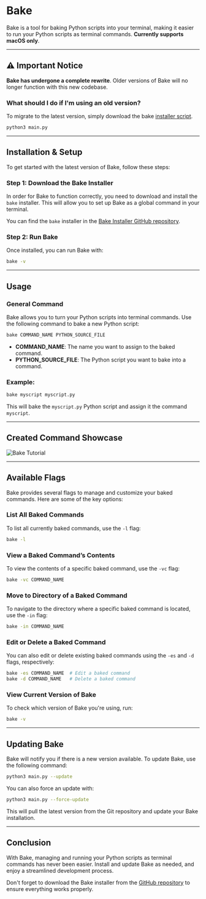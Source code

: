 # Bake

Bake is a tool for baking Python scripts into your terminal, making it easier to run your Python scripts as terminal commands. **Currently supports macOS only**.

---

## ⚠️ Important Notice

**Bake has undergone a complete rewrite**. Older versions of Bake will no longer function with this new codebase.

### What should I do if I'm using an old version?

To migrate to the latest version, simply download the bake [installer script](#installation--setup).

```zsh
python3 main.py
```

---

## Installation & Setup

To get started with the latest version of Bake, follow these steps:

### Step 1: Download the Bake Installer

In order for Bake to function correctly, you need to download and install the `bake` installer. This will allow you to set up Bake as a global command in your terminal.

You can find the `bake` installer in the [Bake Installer GitHub repository](https://github.com/Izaan17/BakeInstaller).

### Step 2: Run Bake

Once installed, you can run Bake with:

```zsh
bake -v
```

---

## Usage

### General Command

Bake allows you to turn your Python scripts into terminal commands. Use the following command to bake a new Python script:

```zsh
bake COMMAND_NAME PYTHON_SOURCE_FILE
```

- **COMMAND_NAME**: The name you want to assign to the baked command.
- **PYTHON_SOURCE_FILE**: The Python script you want to bake into a command.

### Example:

```zsh
bake myscript myscript.py
```

This will bake the `myscript.py` Python script and assign it the command `myscript`.

---

## Created Command Showcase

![Bake Tutorial](https://imgur.com/T57lKb8.gif)

---

## Available Flags

Bake provides several flags to manage and customize your baked commands. Here are some of the key options:

### List All Baked Commands

To list all currently baked commands, use the `-l` flag:

```zsh
bake -l
```

### View a Baked Command’s Contents

To view the contents of a specific baked command, use the `-vc` flag:

```zsh
bake -vc COMMAND_NAME
```

### Move to Directory of a Baked Command

To navigate to the directory where a specific baked command is located, use the `-in` flag:

```zsh
bake -in COMMAND_NAME
```

### Edit or Delete a Baked Command

You can also edit or delete existing baked commands using the `-es` and `-d` flags, respectively:

```zsh
bake -es COMMAND_NAME  # Edit a baked command
bake -d COMMAND_NAME   # Delete a baked command
```

### View Current Version of Bake

To check which version of Bake you're using, run:

```zsh
bake -v
```

---

## Updating Bake

Bake will notify you if there is a new version available. To update Bake, use the following command:

```zsh
python3 main.py --update
```

You can also force an update with:

```zsh
python3 main.py --force-update
```

This will pull the latest version from the Git repository and update your Bake installation.

---

## Conclusion

With Bake, managing and running your Python scripts as terminal commands has never been easier. Install and update Bake as needed, and enjoy a streamlined development process.

Don't forget to download the Bake installer from the [GitHub repository](https://github.com/Izaan17/BakeInstaller) to ensure everything works properly.